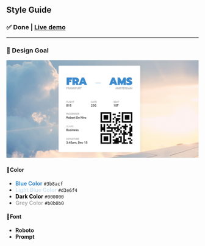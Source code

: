 ## Style Guide

### ✅ Done | [Live demo](https://arrizkyhp.github.io/frontloops-challenges/completed-challenges/markup/loop-1_Step-5_Boarding-Pass/)

---

### 🎯 Design Goal

![preview image](./design/preview.png "Design Goal")

#### 🎨Color

- <span style="color:#3b8acf">**Blue Color**</span> `#3b8acf`
- <span style="color:#d3e6f4">**Light Blue Color**</span> `#d3e6f4`
- <span style="color:#000000">**Dark Color**</span> `#000000`
- <span style="color:#b0b0b0">**Grey Color**</span> `#b0b0b0`

#### 🌌Font

- **Roboto**
- **Prompt**
